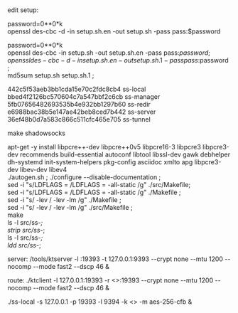 #

edit setup:    

password=0**0*k   
openssl des-cbc -d -in setup.sh.en  -out setup.sh  -pass pass:$password  

password=0**0*k  
openssl des-cbc  -in setup.sh  -out setup.sh.en -pass pass:$password ;   
openssl des-cbc -d -in setup.sh.en  -out setup.sh.1  -pass pass:$password ;   
md5sum setup.sh setup.sh.1 ;   


442c5f53aeb3bb1cda15e70c2fdc8cb4  ss-local    
bbed4f2126bc570604c7a547bbf2c6cb  ss-manager   
5fb07656482693535b4e932bb1297b60  ss-redir   
e6988bac38b5e147ae42beb8ced7b442  ss-server   
36ef48b0d7a583c866c511cfc465e705  ss-tunnel    

make shadowsocks     

apt-get -y install libpcre++-dev libpcre++0v5 libpcre16-3  libpcre3 libpcre3-dev recommends build-essential autoconf libtool libssl-dev gawk debhelper dh-systemd init-system-helpers pkg-config asciidoc xmlto apg libpcre3-dev libev-dev libev4     
./autogen.sh ; ./configure  --disable-documentation  ;   
sed -i "s/LDFLAGS = /LDFLAGS = -all-static /g" ./src/Makefile;    
sed -i "s/LDFLAGS = /LDFLAGS = -all-static /g" ./Makefile ;      
sed -i "s/ -lev / -lev -lm  /g" ./Makefile ;     
sed -i "s/ -lev / -lev -lm  /g" ./src/Makefile ;      
make   
ls -l src/ss-*;   
strip src/ss-*;   
ls -l src/ss-*;   
ldd src/ss-*;   


server:
/tools/ktserver -l :19393 -t 127.0.0.1:9393 --crypt none --mtu 1200 --nocomp --mode fast2 --dscp 46 &

route:
./ktclient -l 127.0.0.1:19393  -r <<server>>:19393  --crypt none --mtu 1200 --nocomp --mode fast2  --dscp 46 &

./ss-local -s 127.0.0.1 -p 19393 -l 9394 -k <<passssss>> -m aes-256-cfb &





